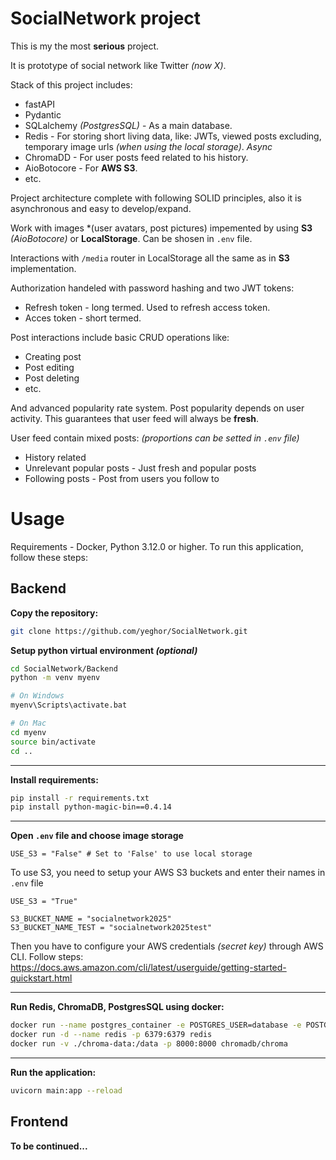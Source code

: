 # SocialNetwork project
This is my the most **serious** project.

It is prototype of social network like Twitter _(now X)_. 

Stack of this project includes:
- fastAPI
- Pydantic
- SQLalchemy *(PostgresSQL)* - As a main database. 
- Redis - For storing short living data, like: JWTs, viewed posts excluding, temporary image urls _(when using the local storage)_. _Async_
- ChromaDD - For user posts feed related to his history. 
- AioBotocore - For **AWS S3**.
- etc.

Project architecture complete with following SOLID principles, also it is asynchronous and easy to develop/expand.

Work with images *(user avatars, post pictures) impemented by using **S3** *(AioBotocore)* or **LocalStorage**. Can be shosen in `.env` file.

Interactions with `/media` router in LocalStorage all the same as in **S3** implementation.

Authorization handeled with password hashing and two JWT tokens:
- Refresh token - long termed. Used to refresh access token.
- Acces token - short termed.

Post interactions include basic CRUD operations like:
- Creating post
- Post editing
- Post deleting
- etc.

And advanced popularity rate system. Post popularity depends on user activity. This guarantees that user feed will always be **fresh**.

User feed contain mixed posts: *(proportions can be setted in `.env` file)*
- History related
- Unrelevant popular posts - Just fresh and popular posts
- Following posts - Post from users you follow to

# Usage
Requirements - Docker, Python 3.12.0 or higher.
To run this application, follow these steps:

## Backend 
**Copy the repository:**
```bash
git clone https://github.com/yeghor/SocialNetwork.git
```

**Setup python virtual environment _(optional)_**
```bash
cd SocialNetwork/Backend
python -m venv myenv

# On Windows
myenv\Scripts\activate.bat

# On Mac
cd myenv
source bin/activate
cd ..
```
---
**Install requirements:**
```bash
pip install -r requirements.txt
pip install python-magic-bin==0.4.14
```
---
**Open `.env` file and choose image storage**
```env
USE_S3 = "False" # Set to 'False' to use local storage
```
To use S3, you need to setup your AWS S3 buckets and enter their names in `.env` file
```env
USE_S3 = "True"

S3_BUCKET_NAME = "socialnetwork2025"
S3_BUCKET_NAME_TEST = "socialnetwork2025test"
```
Then you have to configure your AWS credentials _(secret key)_ through AWS CLI. Follow steps: https://docs.aws.amazon.com/cli/latest/userguide/getting-started-quickstart.html

---
**Run Redis, ChromaDB, PostgresSQL using docker:**
```bash
docker run --name postgres_container -e POSTGRES_USER=database -e POSTGRES_PASSWORD=password -e POSTGRES_DB=database -p 5432:5432 -d postgres
docker run -d --name redis -p 6379:6379 redis
docker run -v ./chroma-data:/data -p 8000:8000 chromadb/chroma
```
---
**Run the application:**
```bash
uvicorn main:app --reload
```

## Frontend

  **To be continued...**
